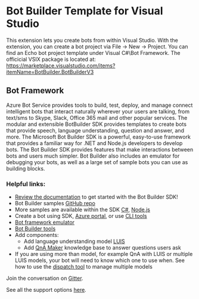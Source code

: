 # Bot Builder Template for Visual Studio 

This extension lets you create bots from within Visual Studio. With the extension, you can create a bot project via File -> New -> Project.
You can find an Echo bot project template under Visual C#\Bot Framework.
The officicial VSIX package is located at:
https://marketplace.visualstudio.com/items?itemName=BotBuilder.BotBuilderV3

## Bot Framework

Azure Bot Service provides tools to build, test, deploy, and manage connect intelligent bots that interact naturally wherever your users are talking, from text/sms to Skype, Slack, Office 365 mail and other popular services. The modular and extensible BotBuilder SDK provides templates to create bots that provide speech, language understanding, question and answer, and more.
The Microsoft Bot Builder SDK is a powerful, easy-to-use framework that provides a familiar way for .NET and Node.js developers to develop bots. The Bot Builder SDK provides features that make interactions between bots and users much simpler. Bot Builder also includes an emulator for debugging your bots, as well as a large set of sample bots you can use as building blocks.

### Helpful links:

* [Review the documentation](http://docs.microsoft.com/en-us/bot-framework) to get started with the Bot Builder SDK!
* Bot Builder samples [GitHub repo](https://github.com/Microsoft/BotBuilder-Samples)
* More samples are available within the SDK [C#](https://github.com/Microsoft/BotBuilder/tree/master/CSharp/Samples), [Node.js](https://github.com/Microsoft/BotBuilder/tree/master/Node/examples)
* Create a bot using SDK, [Azure portal](https://docs.microsoft.com/azure/bot-service/bot-service-quickstart), or use [CLI tools](https://docs.microsoft.com/azure/bot-service/bot-service-build-botbuilder-templates)
* [Bot framework emulator](http://github.com/microsoft/botframework-emaultor)
* [Bot Builder tools](http://github.com/microsoft/botbuilder-tools)
* Add components:
  * Add language understanding model [LUIS](http://luis.ai/)
  * Add [QnA Maker](http://qnamaker.ai/) knowledge base to answer questions users ask
* If you are using more than model, for example QnA with LUIS or multiple LUIS models, your bot will need to know which one to use when. See how to use the [dispatch tool](https://github.com/Microsoft/botbuilder-tools/tree/master/Dispatch) to manage multiple models

Join the conversation on [Gitter](https://gitter.im/Microsoft/BotBuilder).

See all the support options [here](https://docs.microsoft.com/en-us/bot-framework/resources-support).
